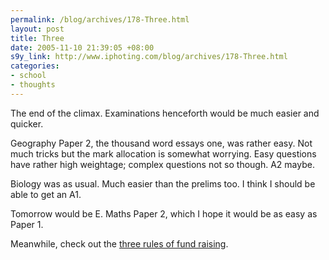 ```yaml
--- 
permalink: /blog/archives/178-Three.html
layout: post
title: Three
date: 2005-11-10 21:39:05 +08:00
s9y_link: http://www.iphoting.com/blog/archives/178-Three.html
categories: 
- school
- thoughts
---
```

<p class="whiteline"><p>The end of the climax. Examinations henceforth would be much easier and quicker.</p>
</p><p class="whiteline"><p>Geography Paper 2, the thousand word essays one, was rather easy. Not much tricks but the mark allocation is somewhat worrying. Easy questions have rather high weightage; complex questions not so though. A2 maybe.</p>
</p><p class="whiteline"><p>Biology was as usual. Much easier than the prelims too. I think I should be able to get an A1.</p>
</p><p class="whiteline"><p>Tomorrow would be E. Maths Paper 2, which I hope it would be as easy as Paper 1.</p>
</p><p class="break"><p>Meanwhile, check out the <a onclick="_gaq.push(['_trackPageview', '/extlink/sgentrepreneurs.blogspot.com/2005/11/three-rules-of-fundraising.html']);"  href="http://sgentrepreneurs.blogspot.com/2005/11/three-rules-of-fundraising.html">three rules of fund raising</a>.</p></p>
